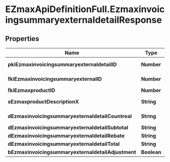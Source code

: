 # EZmaxApiDefinitionFull.EzmaxinvoicingsummaryexternaldetailResponse

## Properties

Name | Type | Description | Notes
------------ | ------------- | ------------- | -------------
**pkiEzmaxinvoicingsummaryexternaldetailID** | **Number** | The unique ID of the Ezmaxinvoicingsummaryexternaldetail | [optional] 
**fkiEzmaxinvoicingsummaryexternalID** | **Number** | The unique ID of the Ezmaxinvoicingsummaryexternal | [optional] 
**fkiEzmaxproductID** | **Number** | The unique ID of the Ezmaxproduct | 
**sEzmaxproductDescriptionX** | **String** | The description of the Ezmaxproduct in the language of the requester | 
**dEzmaxinvoicingsummaryexternaldetailCountreal** | **String** | The count item invoiced for the product | 
**dEzmaxinvoicingsummaryexternaldetailSubtotal** | **String** | The subtotal invoiced for the product | 
**dEzmaxinvoicingsummaryexternaldetailRebate** | **String** | The rebate for the product | 
**dEzmaxinvoicingsummaryexternaldetailTotal** | **String** | The total invoiced for the product | 
**bEzmaxinvoicingsummaryexternaldetailAdjustment** | **Boolean** | Whether it&#39;s an adjustment | 


